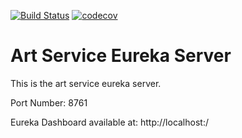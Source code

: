 [![Build Status](https://travis-ci.com/JamesCollerton/Art_Service_Eureka_Server.svg?branch=master)](https://travis-ci.com/JamesCollerton/Art_Service_Eureka_Server)
[![codecov](https://codecov.io/gh/JamesCollerton/Art_Service_Eureka_Server/branch/master/graph/badge.svg)](https://codecov.io/gh/JamesCollerton/Art_Service_Eureka_Server)

# Art Service Eureka Server

This is the art service eureka server.

Port Number: 8761

Eureka Dashboard available at: http://localhost:<port-number-defined-above>/
